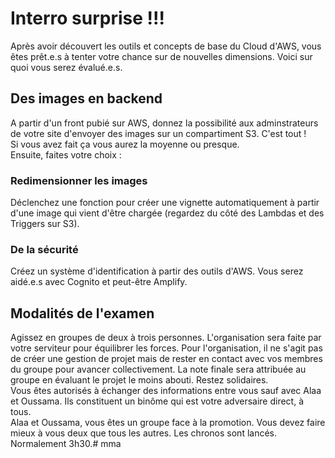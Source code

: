 # Interro surprise !!!
Après avoir découvert les outils et concepts de base du Cloud d'AWS, vous êtes prêt.e.s à tenter votre chance sur de nouvelles dimensions. Voici sur quoi vous serez évalué.e.s.

## Des images en backend
A partir d'un front pubié sur AWS, donnez la possibilité aux adminstrateurs de votre site d'envoyer des images sur un compartiment S3. C'est tout !  
Si vous avez fait ça vous aurez la moyenne ou presque.  
Ensuite, faites votre choix :  

### Redimensionner les images
Déclenchez une fonction pour créer une vignette automatiquement à partir d'une image qui vient d'être chargée (regardez du côté des Lambdas et des Triggers sur S3).  

### De la sécurité
Créez un système d'identification à partir des outils d'AWS. Vous serez aidé.e.s avec Cognito et peut-être Amplify.  

## Modalités de l'examen
Agissez en groupes de deux à trois personnes. L'organisation sera faite par votre serviteur pour équilibrer les forces.
Pour l'organisation, il ne s'agit pas de créer une gestion de projet mais de rester en contact avec vos membres du groupe pour avancer collectivement. La note finale sera attribuée au groupe en évaluant le projet le moins abouti. Restez solidaires.  
Vous êtes autorisés à échanger des informations entre vous sauf avec Alaa et Oussama. Ils constituent un binôme qui est votre adversaire direct, à tous.  
Alaa et Oussama, vous êtes un groupe face à la promotion. Vous devez faire mieux à vous deux que tous les autres.
Les chronos sont lancés. Normalement 3h30.# mma
